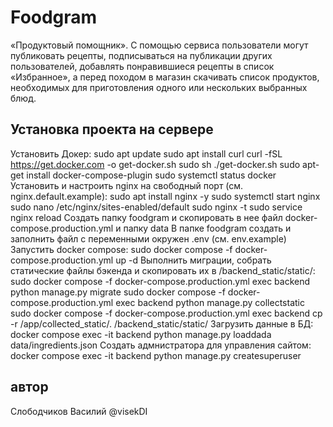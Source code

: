 # Foodgram
«Продуктовый помощник». С помощью сервиса пользователи могут публиковать рецепты, подписываться на публикации других пользователей, добавлять понравившиеся рецепты в список «Избранное», а перед походом в магазин скачивать список продуктов, необходимых для приготовления одного или нескольких выбранных блюд.

## Установка проекта на сервере
Установить Докер:
sudo apt update
sudo apt install curl
curl -fSL https://get.docker.com -o get-docker.sh
sudo sh ./get-docker.sh
sudo apt-get install docker-compose-plugin
sudo systemctl status docker
Установить и настроить nginx на свободный порт (см. nginx.default.example):
sudo apt install nginx -y
sudo systemctl start nginx
sudo nano /etc/nginx/sites-enabled/default
sudo nginx -t
sudo service nginx reload
Создать папку foodgram и скопировать в нее файл docker-compose.production.yml и папку data
В папке foodgram создать и заполнить файл с переменными окружен .env (см. env.example)
Запустить docker compose:
sudo docker compose -f docker-compose.production.yml up -d
Выполнить миграции, собрать статические файлы бэкенда и скопировать их в /backend_static/static/:
sudo docker compose -f docker-compose.production.yml exec backend python manage.py migrate
sudo docker compose -f docker-compose.production.yml exec backend python manage.py collectstatic
sudo docker compose -f docker-compose.production.yml exec backend cp -r /app/collected_static/. /backend_static/static/
Загрузить данные в БД:
docker compose exec -it backend python manage.py loaddada data/ingredients.json
Создать адмнистратора для управления сайтом:
docker compose exec -it backend python manage.py createsuperuser

## автор
Слободчиков Василий @visekDI
